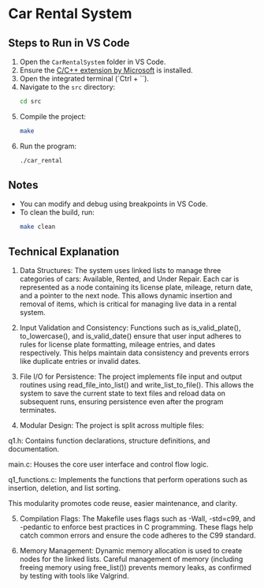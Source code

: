 
# Car Rental System 

## Steps to Run in VS Code

1. Open the `CarRentalSystem` folder in VS Code.
2. Ensure the [C/C++ extension by Microsoft](https://marketplace.visualstudio.com/items?itemName=ms-vscode.cpptools) is installed.
3. Open the integrated terminal (`Ctrl + ``).
4. Navigate to the `src` directory:
   ```bash
   cd src
   ```
5. Compile the project:
   ```bash
   make
   ```
6. Run the program:
   ```bash
   ./car_rental
   ```

## Notes

- You can modify and debug using breakpoints in VS Code.
- To clean the build, run:
  ```bash
  make clean
  ```

## Technical Explanation

1. Data Structures:
The system uses linked lists to manage three categories of cars: Available, Rented, and Under Repair. Each car is represented as a node containing its license plate, mileage, return date, and a pointer to the next node. This allows dynamic insertion and removal of items, which is critical for managing live data in a rental system.

2. Input Validation and Consistency:
Functions such as is_valid_plate(), to_lowercase(), and is_valid_date() ensure that user input adheres to rules for license plate formatting, mileage entries, and dates respectively. This helps maintain data consistency and prevents errors like duplicate entries or invalid dates.

3. File I/O for Persistence:
The project implements file input and output routines using read_file_into_list() and write_list_to_file(). This allows the system to save the current state to text files and reload data on subsequent runs, ensuring persistence even after the program terminates.

4. Modular Design:
The project is split across multiple files:

q1.h: Contains function declarations, structure definitions, and documentation.

main.c: Houses the core user interface and control flow logic.

q1_functions.c: Implements the functions that perform operations such as insertion, deletion, and list sorting.

This modularity promotes code reuse, easier maintenance, and clarity.

5. Compilation Flags:
The Makefile uses flags such as -Wall, -std=c99, and -pedantic to enforce best practices in C programming. These flags help catch common errors and ensure the code adheres to the C99 standard.

6. Memory Management:
Dynamic memory allocation is used to create nodes for the linked lists. Careful management of memory (including freeing memory using free_list()) prevents memory leaks, as confirmed by testing with tools like Valgrind.
